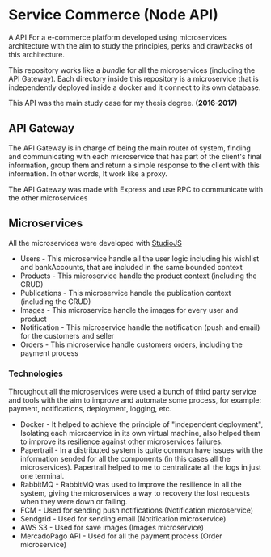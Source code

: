 # Service Commerce (Node API)

A API For a e-commerce platform developed using microservices architecture with the aim to study the principles, perks and drawbacks of this architecture.

This repository works like a *bundle* for all the microservices (including the API Gateway). Each directory inside this repository is a microservice that is independently deployed inside a docker and it connect to its own database.

This API was the main study case for my thesis degree. **(2016-2017)**

## API Gateway

The API Gateway is in charge of being the main router of system, finding and communicating with each microservice that has part of the client's final information, group them and return a simple response to the client with this information. In other words, It work like a proxy.

The API Gateway was made with Express and use RPC to communicate with the other microservices

## Microservices

All the microservices were developed with [StudioJS](https://github.com/ericholiveira/studio)

* Users - This microservice handle all the user logic including his wishlist and bankAccounts, that are included in the same bounded context
* Products - This microservice handle the product context (including the CRUD)
* Publications - This microservice handle the publication context (including the CRUD)
* Images - This microservice handle the images for every user and product
* Notification - This microservice handle the notification (push and email) for the customers and seller
* Orders - This microservice handle customers orders, including the payment process

### Technologies

Throughout all the microservices were used a bunch of third party service and tools with the aim to improve and automate some process, for example: payment, notifications, deployment, logging, etc.

* Docker - It helped to achieve the principle of "independent deployment", Isolating each microservice in its own virtual machine, also helped them to improve its resilience against other microservices failures.
* Papertrail - In a distributed system is quite common have issues with the information sended for all the components (in this cases all the microservices). Papertrail helped to me to centralizate all the logs in just one terminal.
* RabbitMQ - RabbitMQ was used to improve the resilience in all the system, giving the microservices a way to recovery the lost requests when they were down or failing.
* FCM - Used for sending push notifications (Notification microservice)
* Sendgrid - Used for sending email (Notification microservice)
* AWS S3 - Used for save images (Images microservice)
* MercadoPago API - Used for all the payment process (Order microservice)
